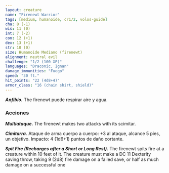 ```yaml
---
layout: creature
name: "Firenewt Warrior"
tags: [medium, humanoide, cr1/2, volos-guide]
cha: 8 (-1)
wis: 11 (0)
int: 7 (-2)
con: 12 (+1)
dex: 13 (+1)
str: 10 (0)
size: Humanoide Mediano (firenewt)
alignment: neutral evil
challenge: "1/2 (100 XP)"
languages: "Draconic, Ignan"
damage_immunities: "Fuego"
speed: "30 ft."
hit_points: "22 (4d8+4)"
armor_class: "16 (chain shirt, shield)"
---
```


***Anfibio.*** The firenewt puede respirar aire y agua.

### Acciones

***Multiataque.*** The firenewt makes two attacks with its scimitar.

***Cimitarra.*** Ataque de arma cuerpo a cuerpo: +3 al ataque, alcance 5 pies, un objetivo. Impacto: 4 (1d6+1) puntos de daño cortante.

***Spit Fire (Recharges after a Short or Long Rest).*** The firenewt spits fire at a creature within 10 feet of it. The creature must make a DC 11 Dexterity saving throw, taking 9 (2d8) fire damage on a failed save, or half as much damage on a successful one